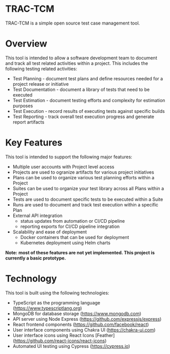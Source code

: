 # TRAC-TCM

TRAC-TCM is a simple open source test case management tool.


# Overview #

This tool is intended to allow a software development team to document and track all test related activities within a project. This includes
the following testing related activities:

* Test Planning - document test plans and define resources needed for a project release or initiative
* Test Documentation - document a library of tests that need to be executed
* Test Estimation - document testing efforts and complexity for estimation purposes
* Test Execution - record results of executing tests against specific builds
* Test Reporting - track overall test execution progress and generate report artifacts


# Key Features #

This tool is intended to support the following major features:

* Multiple user accounts with Project level access
* Projects are used to ogranize artifacts for various project initiatives
* Plans can be used to organize various test planning efforts within a Project
* Suites can be used to organize your test library across all Plans within a Project
* Tests are used to document specific tests to be executed within a Suite
* Runs are used to document and track test execution within a specific Plan
* External API integration
    * status updates from automation or CI/CD pipeline
    * reporting exports for CI/CD pipeline integration
* Scalability and ease of deployment
    * Docker containers that can be used for deployment
    * Kubernetes deployment using Helm charts


**Note:** __most of these features are not yet implemented. This project is currently a basic prototype.__


# Technology #

This tool is built using the following technologies:

* TypeScript as the programming language (https://www.typescriptlang.org)
* MongoDB for database storage (https://www.mongodb.com)
* API server using Node Express (https://github.com/expressjs/express)
* React frontend components (https://github.com/facebook/react)
* User interface components using Chakra UI (https://chakra-ui.com)
* User interface icons using React Icons [Feather] (https://github.com/react-icons/react-icons)
* Automated UI testing using Cypress (https://cypress.io)

